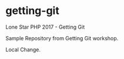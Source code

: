 # getting-git
Lone Star PHP 2017 - Getting Git

Sample Repository from Getting Git workshop.

Local Change.
